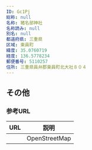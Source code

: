 ```yaml
---
ID: Gc1Pj
総称: null
名称: 猪名部神社
名称読み: null
別名: null
都道府県: 三重県
区域: 東員町
緯度: 35.0760719
経度: 136.5778234
郵便番号: 5110257
住所: 三重県員弁郡東員町北大社８０４
---
```


## その他

### 参考URL

| URL | 説明          |
| --- | ------------- |
|     | OpenStreetMap |
